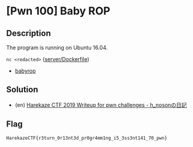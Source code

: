 # [Pwn 100] Baby ROP
## Description
The program is running on Ubuntu 16.04.

`nc <redacted>` ([server/Dockerfile](server/Dockerfile))

- [babyrop](attachments/babyrop)

## Solution
- (en) [Harekaze CTF 2019 Writeup for pwn challenges - h_nosonの日記](http://h-noson.hatenablog.jp/entry/2019/05/19/232401#Baby-ROP-100-pts-120-solves)

## Flag
```
HarekazeCTF{r3turn_0r13nt3d_pr0gr4mm1ng_i5_3ss3nt141_70_pwn}
```